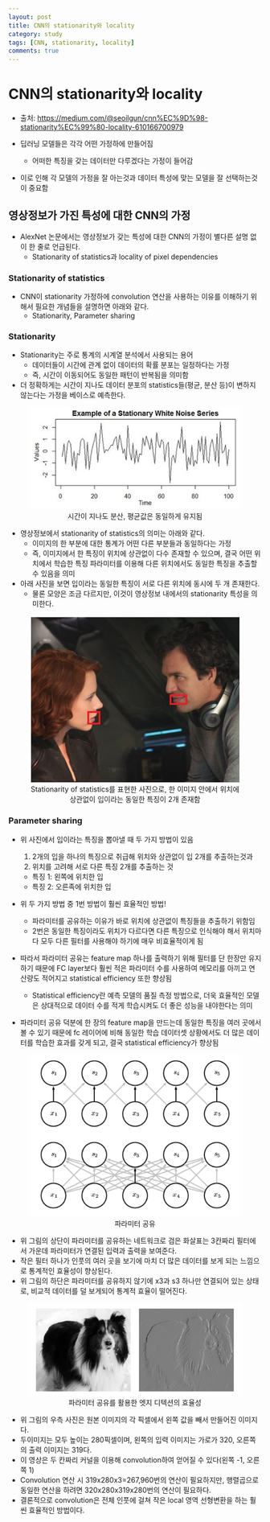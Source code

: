 ```yaml
---
layout: post
title: CNN의 stationarity와 locality
category: study
tags: [CNN, stationarity, locality]
comments: true
---
```


# CNN의 stationarity와 locality
  - 출처: https://medium.com/@seoilgun/cnn%EC%9D%98-stationarity%EC%99%80-locality-610166700979

- 딥러닝 모델들은 각각 어떤 가정하에 만들어짐
  - 어떠한 특징을 갖는 데이터만 다루겠다는 가정이 들어감
- 이로 인해 각 모델의 가정을 잘 아는것과 데이터 특성에 맞는 모델을 잘 선택하는것이 중요함

## 영상정보가 가진 특성에 대한 CNN의 가정
- AlexNet 논문에서는 영상정보가 갖는 특성에 대한 CNN의 가정이 별다른 설명 없이 한 줄로 언급된다.
  - Stationarity of statistics과 locality of pixel dependencies

### Stationarity of statistics
- CNN이 stationarity 가정하에 convolution 연산을 사용하는 이유를 이해하기 위해서 필요한 개념들을 설명하면 아래와 같다.
  - Stationarity, Parameter sharing

### Stationarity
- Stationarity는 주로 통계의 시계열 분석에서 사용되는 용어
  - 데이터들이 시간에 관계 없이 데이터의 확률 분포는 일정하다는 가정
  - 즉, 시간이 이동되어도 동일한 패턴이 반복됨을 의미함
- 더 정확하게는 시간이 지나도 데이터 분포의 statistics들(평균, 분산 등)이 변하지 않는다는 가정을 베이스로 예측한다.

<center>
<figure>
<img src="/assets/post_img/study/2019-10-27-cnn_stationarity/fig1.jpg" alt="views">
<figcaption>시간이 지나도 분산, 평균값은 동일하게 유지됨</figcaption>
</figure>
</center>

- 영상정보에서 stationarity of statistics의 의미는 아래와 같다.
  - 이미지의 한 부분에 대한 통계가 어떤 다른 부분들과 동일하다는 가정
  - 즉, 이미지에서 한 특징이 위치에 상관없이 다수 존재할 수 있으며, 결국 어떤 위치에서 학습한 특징 파라미터를 이용해 다른 위치에서도 동일한 특징을 추출할 수 있음을 의미
- 아래 사진을 보면 입이라는 동일한 특징이 서로 다른 위치에 동시에 두 개 존재한다.
  - 물론 모양은 조금 다르지만, 이것이 영상정보 내에서의 stationarity 특성을 의미한다.

<center>
<figure>
<img src="/assets/post_img/study/2019-10-27-cnn_stationarity/fig2.jpg" alt="views">
<figcaption>Stationarity of statistics를 표현한 사진으로, 한 이미지 안에서 위치에 상관없이 입이라는 동일한 특징이 2개 존재함</figcaption>
</figure>
</center>
  
### Parameter sharing
- 위 사진에서 입이라는 특징을 뽑아낼 때 두 가지 방법이 있음
  1. 2개의 입을 하나의 특징으로 취급해 위치와 상관없이 입 2개를 추출하는것과
  2. 위치를 고려해 서로 다른 특징 2개를 추출하는 것
    - 특징 1: 왼쪽에 위치한 입
    - 특징 2: 오른족에 위치한 입

- 위 두 가지 방법 중 1번 방법이 훨씬 효율적인 방법!
  - 파라미터를 공유하는 이유가 바로 위치에 상관없이 특징들을 추출하기 위함임
  - 2번은 동일한 특징이라도 위치가 다르다면 다른 특징으로 인식해야 해서 위치마다 모두 다른 필터를 사용해야 하기에 매우 비효율적이게 됨
- 따라서 파라미터 공유는 feature map 하나를 출력하기 위해 필터를 단 한장만 유지하기 때문에 FC layer보다 훨씬 적은 파라미터 수를 사용하여 메모리를 아끼고 연산량도 적어지고 statistical efficiency 또한 향상됨
  - Statistical efficiency란 예측 모델의 품질 측정 방법으로, 더욱 효율적인 모델은 상대적으로 데이터 수를 적게 학습시켜도 더 좋은 성능을 내야한다는 의미
- 파라미터 공유 덕분에 한 장의 feature map을 만드는데 동일한 특징을 여러 곳에서 볼 수 있기 때문에 fc 레이어에 비해 동일한 학습 데이터셋 상황에서도 더 많은 데이터를 학습한 효과를 갖게 되고, 결국 statistical efficiency가 향상됨

<center>
<figure>
<img src="/assets/post_img/study/2019-10-27-cnn_stationarity/fig4.png" alt="views">
<figcaption>파라미터 공유</figcaption>
</figure>
</center>

- 위 그림의 상단이 파라미터를 공유하는 네트워크로 검은 화살표는 3칸짜리 필터에서 가운데 파라미터가 연결된 입력과 출력을 보여준다.
- 작은 필터 하나가 인풋의 여러 곳을 보기에 마치 더 많은 데이터를 보게 되는 느낌으로 통계적인 효율성이 향상된다.
- 위 그림의 하단은 파라미터를 공유하지 않기에 x3과 s3 하나만 연결되어 있는 상태로, 비교적 데이터를 덜 보게되어 통계적 효율이 떨어진다.

<center>
<figure>
<img src="/assets/post_img/study/2019-10-27-cnn_stationarity/fig5.png" alt="views">
<figcaption>파라미터 공유를 활용한 엣지 디텍션의 효율성</figcaption>
</figure>
</center>

- 위 그림의 우측 사진은 원본 이미지의 각 픽셀에서 왼쪽 값을 빼서 만들어진 이미지다.
- 두이미지는 모두 높이는 280픽셀이며, 왼쪽의 입력 이미지는 가로가 320, 오른쪽의 출력 이미지는 319다.
- 이 영상은 두 칸짜리 커널을 이용해 convolution하여 얻어질 수 있다(왼쪽 -1, 오른쪽 1)
- Convolution 연산 시 319x280x3=267,960번의 연산이 필요하지만, 행렬곱으로 동일한 연산을 하려면 320x280x319x280번의 연산이 필요하다.
- 결론적으로 convolution은 전체 인풋에 걸쳐 작은 local 영역 선형변환을 하는 훨씬 효율적인 방법이다.
  
  
